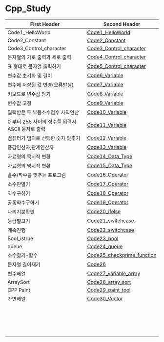 # Cpp_Study









First Header | Second Header
------------ | -------------
Code1_HelloWorld|[Code1_HelloWorld](https://github.com/songk1992/Cpp_Study/blob/master/code/Code1_HelloWorld)
Code2_Constant|[Code2_Constant](https://github.com/songk1992/Cpp_Study/blob/master/code/Code2_Constant)
Code3_Control_character|[Code3_Control_character](https://github.com/songk1992/Cpp_Study/blob/master/code/Code3_Control_character)
문자열의 가로 출력과 세로 출력| [Code4_Control_character](https://github.com/songk1992/Cpp_Study/blob/master/code/Code4_Control_character)
표 형태로 문자열 출력하기|[Code5_Control_character](https://github.com/songk1992/Cpp_Study/blob/master/code/Code5_Control_character)
변수값 초기화 및 길이|[Code6_Variable](https://github.com/songk1992/Cpp_Study/blob/master/code/Code6_Variable)
변수에 저장된 값 변경(오류발생)|[Code7_Variable](https://github.com/songk1992/Cpp_Study/blob/master/code/Code7_Variable)
키보드로 변수값 담기|[Code8_Variable](https://github.com/songk1992/Cpp_Study/blob/master/code/Code8_Variable)
변수값 고정 | [Code9_Variable](https://github.com/songk1992/Cpp_Study/blob/master/code/Code9_Variable)
입력받은 두 부동소수점수 사칙연산 |[Code10_Variable](https://github.com/songk1992/Cpp_Study/blob/master/code/Code10_Variable)
0 부터 255 사이의 정수를 입력시 ASCII 문자로 출력 |[Code11_Variable](https://github.com/songk1992/Cpp_Study/blob/master/code/Code11_Variable)
컴퓨터가 임의로 선택한 숫자 맞추기|[Code12_Variable](https://github.com/songk1992/Cpp_Study/blob/master/code/Code12_Variable)
증감연산자,관계연산자|[Code13_Variable](https://github.com/songk1992/Cpp_Study/blob/master/code/Code13_Variable)
자료형의 묵시적 변환|[Code14_Data_Type](https://github.com/songk1992/Cpp_Study/blob/master/code/Code14_Data_Type)
자료형의 명시적 변환|[Code15_Data_Type](https://github.com/songk1992/Cpp_Study/blob/master/code/Code15_Data_Type)
홀수/짝수를 맞추는 프로그램|[Code16_Operator](https://github.com/songk1992/Cpp_Study/blob/master/code/Code16_Operator)
소수판별기|[Code17_Operator](https://github.com/songk1992/Cpp_Study/blob/master/code/Code17_Operator)
약수구하기|[Code18_Operator](https://github.com/songk1992/Cpp_Study/blob/master/code/Code18_Operator)
공통약수구하기|[Code19_Operator](https://github.com/songk1992/Cpp_Study/blob/master/code/Code19_Operator)
나의기분확인|[Code20_ifelse](https://github.com/songk1992/Cpp_Study/blob/master/code/Code20_ifelse)
등급별고기|[Code21_switchcase](https://github.com/songk1992/Cpp_Study/blob/master/code/Code21_switchcase)
계속진행|[Code22_switchcase](https://github.com/songk1992/Cpp_Study/blob/master/code/Code22_switchcase)
Bool_istrue|[Code23_bool](https://github.com/songk1992/Cpp_Study/blob/master/code/Code23_bool)
queue|[Code24_queue](https://github.com/songk1992/Cpp_Study/blob/master/code/Code24_queue)
소수찾기+함수|[Code25_checkprime_function](https://github.com/songk1992/Cpp_Study/blob/master/code/Code25_checkprime_function)
문자열 길이재기|[Code26](https://github.com/songk1992/Cpp_Study/blob/master/code/Code26)
변수배열|[Code27_variable_array](https://github.com/songk1992/Cpp_Study/blob/master/code/Code27_variable_array)
ArraySort|[Code28_array_sort](https://github.com/songk1992/Cpp_Study/blob/master/code/Code28_array_sort)
CPP Paint|[Code29_paint_tool](https://github.com/songk1992/Cpp_Study/new/master/code29)
가변배열|[Code30_Vector](https://github.com/songk1992/Cpp_Study/blob/master/code/Code30_Vector)
|[]()
|[]()
|[]()
|[]()
|[]()
|[]()
|[]()
|[]()
|[]()
|[]()
|[]()
|[]()
|[]()
|[]()
|[]()
|[]()
|[]()
|[]()
